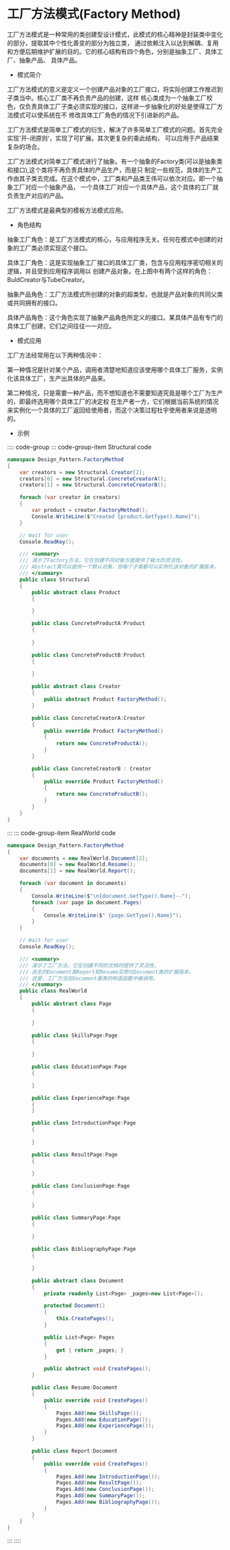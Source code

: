 # 工厂方法模式(Factory Method)

工厂方法模式是一种常用的类创建型设计模式，此模式的核心精神是封装类中变化的部分，提取其中个性化善变的部分为独立类，
通过依赖注入以达到解耦、复用和方便后期维护扩展的目的。它的核心结构有四个角色，分别是抽象工厂、具体工厂、抽象产品、
具体产品。

- 模式简介

工厂方法模式的意义是定义一个创建产品对象的工厂接口，将实际创建工作推迟到子类当中。核心工厂类不再负责产品的创建，这样
核心类成为一个抽象工厂校色，仅负责具体工厂子类必须实现的接口，这样进一步抽象化的好处是使得工厂方法模式可以使系统在不
修改具体工厂角色的情况下引进新的产品。

工厂方法模式是简单工厂模式的衍生，解决了许多简单工厂模式的问题。首先完全实现'开-闭原则'，实现了可扩展。其次更复杂的乘此结构，
可以应用于产品结果复杂的场合。

工厂方法模式对简单工厂模式进行了抽象。有一个抽象的Factory类(可以是抽象类和接口),这个类将不再负责具体的产品生产，而是只
制定一些规范，具体的生产工作由其子类去完成。在这个模式中，工厂类和产品类王伟可以依次对应。即一个抽象工厂对应一个抽象产品，
一个具体工厂对应一个具体产品，这个具体的工厂就负责生产对应的产品。

工厂方法模式是最典型的模板方法模式应用。

- 角色结构

抽象工厂角色：是工厂方法模式的核心，与应用程序无关。任何在模式中创建的对象的工厂类必须实现这个接口。

具体工厂角色：这是实现抽象工厂接口的具体工厂类，包含与应用程序密切相关的逻辑，并且受到应用程序调用以
创建产品对象。在上图中有两个这样的角色：BuldCreator与TubeCreator。

抽象产品角色：工厂方法模式所创建的对象的超类型，也就是产品对象的共同父类或共同拥有的接口。

具体产品角色：这个角色实现了抽象产品角色所定义的接口。某具体产品有专门的具体工厂创建，它们之间往往一一对应。

- 模式应用

工厂方法经常用在以下两种情况中：

第一种情况是针对某个产品，调用者清楚地知道应该使用哪个具体工厂服务，实例化该具体工厂，生产出具体的产品来。

第二种情况，只是需要一种产品，而不想知道也不需要知道究竟是哪个工厂为生产的，即最终选用哪个具体工厂的决定权
在生产者一方，它们根据当前系统的情况来实例化一个具体的工厂返回给使用者，而这个决策过程杜宇使用者来说是透明的。

- 示例

:::: code-group
::: code-group-item Structural code

```cs
namespace Design_Pattern.FactoryMethod
{
    var creators = new Structural.Creator[2];
    creators[0] = new Structural.ConcreteCreatorA();
    creators[1] = new Structural.ConcreteCreatorB();

    foreach (var creator in creators)
    {
        var product = creator.FactoryMethod();
        Console.WriteLine($"Created {product.GetType().Name}");
    }

    // Wait for user
    Console.ReadKey();

    /// <summary>
    /// 演示了Factory方法，它在创建不同对象方面提供了极大的灵活性。
    /// Abstract类可以提供一个默认对象，但每个子类都可以实例化该对象的扩展版本。
    /// </summary>
    public class Structural
    {
        public abstract class Product
        {

        }

        public class ConcreteProductA:Product
        {
            
        }

        public class ConcreteProductB:Product
        {
            
        }

        public abstract class Creator
        {
            public abstract Product FactoryMethod();
        }

        public class ConcreteCreatorA:Creator
        {
            public override Product FactoryMethod()
            {
                return new ConcreteProductA();
            }
        }

        public class ConcreteCreatorB : Creator
        {
            public override Product FactoryMethod()
            {
                return new ConcreteProductB();
            }
        }
    }
}
```

:::
::: code-group-item RealWorld code

```cs
namespace Design_Pattern.FactoryMethod
{
    var documents = new RealWorld.Document[2];
    documents[0] = new RealWorld.Resume();
    documents[1] = new RealWorld.Report();

    foreach (var document in documents)
    {
        Console.WriteLine($"\n{document.GetType().Name}--");
        foreach (var page in document.Pages)
        {
            Console.WriteLine($" {page.GetType().Name}");
        }
    }

    // Wait for user
    Console.ReadKey();

    /// <summary>
    /// 演示了工厂方法，它在创建不同的文档时提供了灵活性。
    /// 派生的Document类Report和Resume实例化Document类的扩展版本。
    /// 这里，工厂方法在Document基类的构造函数中被调用。
    /// </summary>
    public class RealWorld
    {
        public abstract class Page
        {
            
        }

        public class SkillsPage:Page
        {
            
        }

        public class EducationPage:Page
        {

        }

        public class ExperiencePage:Page
        {
        }

        public class IntroductionPage:Page
        {
            
        }

        public class ResultPage:Page
        {
            
        }

        public class ConclusionPage:Page
        {
            
        }

        public class SummaryPage:Page
        {
            
        }

        public class BibliographyPage:Page
        {
            
        }

        public abstract class Document
        {
            private readonly List<Page> _pages=new List<Page>();

            protected Document()
            {
                this.CreatePages();
            }

            public List<Page> Pages
            {
                get { return _pages; }
            }

            public abstract void CreatePages();
        }

        public class Resume:Document
        {
            public override void CreatePages()
            {
                Pages.Add(new SkillsPage());
                Pages.Add(new EducationPage());
                Pages.Add(new ExperiencePage());
            }
        }

        public class Report:Document
        {
            public override void CreatePages()
            {
                Pages.Add(new IntroductionPage());
                Pages.Add(new ResultPage());
                Pages.Add(new ConclusionPage());
                Pages.Add(new SummaryPage());
                Pages.Add(new BibliographyPage());
            }
        }
    }
}
```

:::
::::
